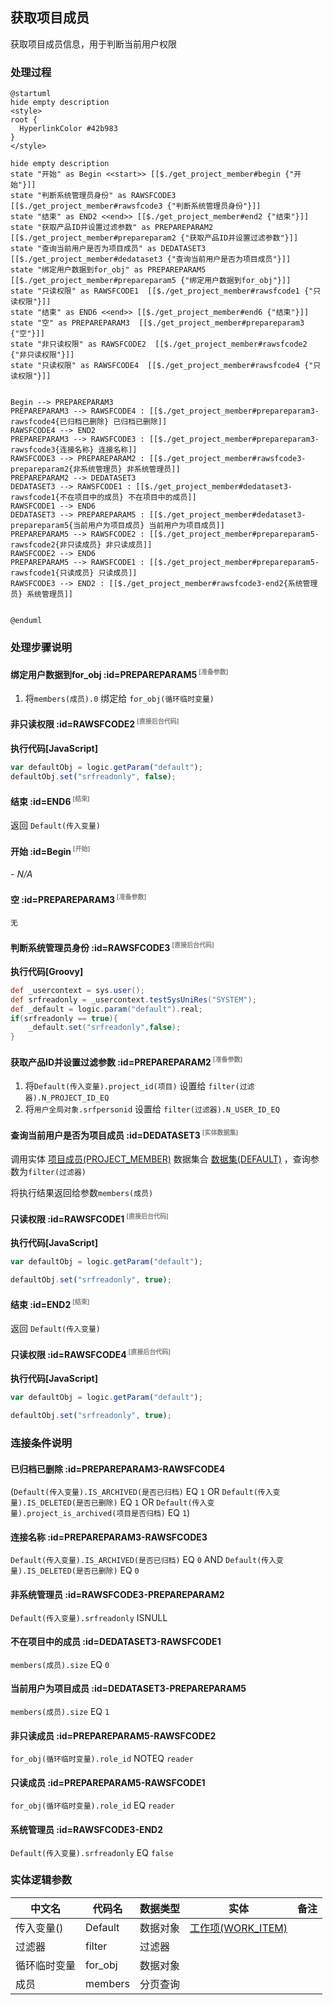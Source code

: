 ## 获取项目成员 <!-- {docsify-ignore-all} -->

   获取项目成员信息，用于判断当前用户权限

### 处理过程

```plantuml
@startuml
hide empty description
<style>
root {
  HyperlinkColor #42b983
}
</style>

hide empty description
state "开始" as Begin <<start>> [[$./get_project_member#begin {"开始"}]]
state "判断系统管理员身份" as RAWSFCODE3  [[$./get_project_member#rawsfcode3 {"判断系统管理员身份"}]]
state "结束" as END2 <<end>> [[$./get_project_member#end2 {"结束"}]]
state "获取产品ID并设置过滤参数" as PREPAREPARAM2  [[$./get_project_member#prepareparam2 {"获取产品ID并设置过滤参数"}]]
state "查询当前用户是否为项目成员" as DEDATASET3  [[$./get_project_member#dedataset3 {"查询当前用户是否为项目成员"}]]
state "绑定用户数据到for_obj" as PREPAREPARAM5  [[$./get_project_member#prepareparam5 {"绑定用户数据到for_obj"}]]
state "只读权限" as RAWSFCODE1  [[$./get_project_member#rawsfcode1 {"只读权限"}]]
state "结束" as END6 <<end>> [[$./get_project_member#end6 {"结束"}]]
state "空" as PREPAREPARAM3  [[$./get_project_member#prepareparam3 {"空"}]]
state "非只读权限" as RAWSFCODE2  [[$./get_project_member#rawsfcode2 {"非只读权限"}]]
state "只读权限" as RAWSFCODE4  [[$./get_project_member#rawsfcode4 {"只读权限"}]]


Begin --> PREPAREPARAM3
PREPAREPARAM3 --> RAWSFCODE4 : [[$./get_project_member#prepareparam3-rawsfcode4{已归档已删除} 已归档已删除]]
RAWSFCODE4 --> END2
PREPAREPARAM3 --> RAWSFCODE3 : [[$./get_project_member#prepareparam3-rawsfcode3{连接名称} 连接名称]]
RAWSFCODE3 --> PREPAREPARAM2 : [[$./get_project_member#rawsfcode3-prepareparam2{非系统管理员} 非系统管理员]]
PREPAREPARAM2 --> DEDATASET3
DEDATASET3 --> RAWSFCODE1 : [[$./get_project_member#dedataset3-rawsfcode1{不在项目中的成员} 不在项目中的成员]]
RAWSFCODE1 --> END6
DEDATASET3 --> PREPAREPARAM5 : [[$./get_project_member#dedataset3-prepareparam5{当前用户为项目成员} 当前用户为项目成员]]
PREPAREPARAM5 --> RAWSFCODE2 : [[$./get_project_member#prepareparam5-rawsfcode2{非只读成员} 非只读成员]]
RAWSFCODE2 --> END6
PREPAREPARAM5 --> RAWSFCODE1 : [[$./get_project_member#prepareparam5-rawsfcode1{只读成员} 只读成员]]
RAWSFCODE3 --> END2 : [[$./get_project_member#rawsfcode3-end2{系统管理员} 系统管理员]]


@enduml
```


### 处理步骤说明

#### 绑定用户数据到for_obj :id=PREPAREPARAM5<sup class="footnote-symbol"> <font color=gray size=1>[准备参数]</font></sup>



1. 将`members(成员).0` 绑定给  `for_obj(循环临时变量)`

#### 非只读权限 :id=RAWSFCODE2<sup class="footnote-symbol"> <font color=gray size=1>[直接后台代码]</font></sup>



<p class="panel-title"><b>执行代码[JavaScript]</b></p>

```javascript
var defaultObj = logic.getParam("default");
defaultObj.set("srfreadonly", false);
```

#### 结束 :id=END6<sup class="footnote-symbol"> <font color=gray size=1>[结束]</font></sup>



返回 `Default(传入变量)`

#### 开始 :id=Begin<sup class="footnote-symbol"> <font color=gray size=1>[开始]</font></sup>



*- N/A*
#### 空 :id=PREPAREPARAM3<sup class="footnote-symbol"> <font color=gray size=1>[准备参数]</font></sup>




    无

#### 判断系统管理员身份 :id=RAWSFCODE3<sup class="footnote-symbol"> <font color=gray size=1>[直接后台代码]</font></sup>



<p class="panel-title"><b>执行代码[Groovy]</b></p>

```groovy
def _usercontext = sys.user();
def srfreadonly = _usercontext.testSysUniRes("SYSTEM");
def _default = logic.param("default").real;
if(srfreadonly == true){
    _default.set("srfreadonly",false);
}
```

#### 获取产品ID并设置过滤参数 :id=PREPAREPARAM2<sup class="footnote-symbol"> <font color=gray size=1>[准备参数]</font></sup>



1. 将`Default(传入变量).project_id(项目)` 设置给  `filter(过滤器).N_PROJECT_ID_EQ`
2. 将`用户全局对象.srfpersonid` 设置给  `filter(过滤器).N_USER_ID_EQ`

#### 查询当前用户是否为项目成员 :id=DEDATASET3<sup class="footnote-symbol"> <font color=gray size=1>[实体数据集]</font></sup>



调用实体 [项目成员(PROJECT_MEMBER)](module/ProjMgmt/project_member.md) 数据集合 [数据集(DEFAULT)](module/ProjMgmt/project_member#数据集合) ，查询参数为`filter(过滤器)`

将执行结果返回给参数`members(成员)`

#### 只读权限 :id=RAWSFCODE1<sup class="footnote-symbol"> <font color=gray size=1>[直接后台代码]</font></sup>



<p class="panel-title"><b>执行代码[JavaScript]</b></p>

```javascript
var defaultObj = logic.getParam("default");

defaultObj.set("srfreadonly", true);
```

#### 结束 :id=END2<sup class="footnote-symbol"> <font color=gray size=1>[结束]</font></sup>



返回 `Default(传入变量)`

#### 只读权限 :id=RAWSFCODE4<sup class="footnote-symbol"> <font color=gray size=1>[直接后台代码]</font></sup>



<p class="panel-title"><b>执行代码[JavaScript]</b></p>

```javascript
var defaultObj = logic.getParam("default");

defaultObj.set("srfreadonly", true);
```


### 连接条件说明
#### 已归档已删除 :id=PREPAREPARAM3-RAWSFCODE4

(`Default(传入变量).IS_ARCHIVED(是否已归档)` EQ `1` OR `Default(传入变量).IS_DELETED(是否已删除)` EQ `1` OR `Default(传入变量).project_is_archived(项目是否归档)` EQ `1`)
#### 连接名称 :id=PREPAREPARAM3-RAWSFCODE3

`Default(传入变量).IS_ARCHIVED(是否已归档)` EQ `0` AND `Default(传入变量).IS_DELETED(是否已删除)` EQ `0`
#### 非系统管理员 :id=RAWSFCODE3-PREPAREPARAM2

`Default(传入变量).srfreadonly` ISNULL
#### 不在项目中的成员 :id=DEDATASET3-RAWSFCODE1

`members(成员).size` EQ `0`
#### 当前用户为项目成员 :id=DEDATASET3-PREPAREPARAM5

`members(成员).size` EQ `1`
#### 非只读成员 :id=PREPAREPARAM5-RAWSFCODE2

`for_obj(循环临时变量).role_id` NOTEQ `reader`
#### 只读成员 :id=PREPAREPARAM5-RAWSFCODE1

`for_obj(循环临时变量).role_id` EQ `reader`
#### 系统管理员 :id=RAWSFCODE3-END2

`Default(传入变量).srfreadonly` EQ `false`


### 实体逻辑参数

|    中文名   |    代码名    |  数据类型    |  实体   |备注 |
| --------| --------| -------- | -------- | --------   |
|传入变量(<i class="fa fa-check"/></i>)|Default|数据对象|[工作项(WORK_ITEM)](module/ProjMgmt/work_item.md)||
|过滤器|filter|过滤器|||
|循环临时变量|for_obj|数据对象|||
|成员|members|分页查询|||
